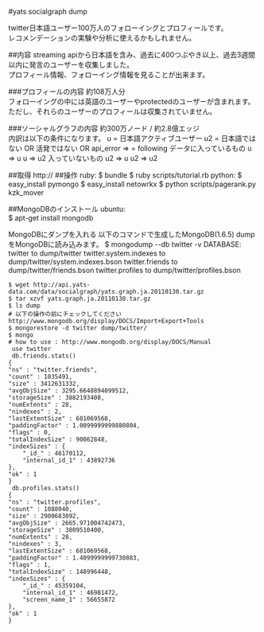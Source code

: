 #yats socialgraph dump

twitter日本語ユーザー100万人のフォローイングとプロフィールです。  
レコメンデーションの実験や分析に使えるかもしれません。  

##内容
streaming apiから日本語を含み、過去に400つぶやき以上、過去3週間以内に発言のユーザーを収集しました。  
プロフィール情報、フォローイング情報を見ることが出来ます。  

###プロフィールの内容
  約108万人分  
フォローイングの中には英語のユーザーやprotectedのユーザーが含まれます。  
ただし、それらのユーザーのプロフィールは収集されていません。  

###ソーシャルグラフの内容
  約300万ノード / 約2.8億エッジ  
内訳は以下の条件になります。 
    u  = 日本語アクティブユーザー
    u2 = 日本語ではない OR 活発ではない OR api_error
    => = following
    データに入っているもの
      u => u
      u => u2
    入っていないもの
      u2 => u
      u2 => u2

##取得
  http://
##操作
ruby:
    $ bundle
    $ ruby scripts/tutorial.rb
python:
    $ easy_install pymongo
    $ easy_install netowrkx
    $ python scripts/pagerank.py kzk_mover

##MongoDBのインストール
ubuntu:  
    $ apt-get install mongodb

MongoDBにダンプを入れる
以下のコマンドで生成したMongoDB(1.6.5) dumpをMongoDBに読み込みます。
    $ mongodump --db twitter -v
    DATABASE: twitter        to     dump/twitter
          twitter.system.indexes to dump/twitter/system.indexes.bson
          twitter.friends to dump/twitter/friends.bson
          twitter.profiles to dump/twitter/profiles.bson
  
    $ wget http://api.yats-data.com/data/socialgraph/yats.graph.ja.20110130.tar.gz
    $ tar xzvf yats.graph.ja.20110130.tar.gz
    $ ls dump
    # 以下の操作の前にチェックしてください http://www.mongodb.org/display/DOCS/Import+Export+Tools
    $ mongorestore -d twitter dump/twitter/
    $ mongo
    # how to use : http://www.mongodb.org/display/DOCS/Manual 
     use twitter
     db.friends.stats()                          
    {
	"ns" : "twitter.friends",
	"count" : 1035491,
	"size" : 3412631332,
	"avgObjSize" : 3295.6648894099512,
	"storageSize" : 3882193408,
	"numExtents" : 28,
	"nindexes" : 2,
	"lastExtentSize" : 681069568,
	"paddingFactor" : 1.0099999999880804,
	"flags" : 0,
	"totalIndexSize" : 90062848,
	"indexSizes" : {
		"_id_" : 46170112,
		"internal_id_1" : 43892736
	},
	"ok" : 1
    }
     db.profiles.stats()
    {
	"ns" : "twitter.profiles",
	"count" : 1088040,
	"size" : 2900683092,
	"avgObjSize" : 2665.971004742473,
	"storageSize" : 3809510400,
	"numExtents" : 28,
	"nindexes" : 3,
	"lastExtentSize" : 681069568,
	"paddingFactor" : 1.4099999999730883,
	"flags" : 1,
	"totalIndexSize" : 148996448,
	"indexSizes" : {
		"_id_" : 45359104,
		"internal_id_1" : 46981472,
		"screen_name_1" : 56655872
	},
	"ok" : 1
    }
